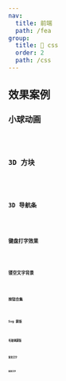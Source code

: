```yaml
---
nav:
  title: 前端
  path: /fea
group:
  title: 💊 css
  order: 2
  path: /css
---
```


## 效果案例

### 小球动画

<code src="./demos/demo10/index.tsx" />

### 3D 方块

<code src="./demos/demo9/index.tsx" />

### 3D 导航条

<code src="./demos/demo8/index.tsx" />

### 键盘打字效果

<code src="./demos/demo7/index.tsx" />

### 镂空文字背景

<code src="./demos/demo1/index.tsx" />

### 按钮合集

<code src="./demos/demo2/index.tsx" />

### Svg 蒙版

<code src="./demos/demo3/index.tsx" />

### 毛玻璃蒙版

<code src="./demos/demo4/index.tsx" />

### 渐变文字

<code src="./demos/demo5/index.tsx" />

### 渐变文字

<code src="./demos/demo6/index.tsx" />
